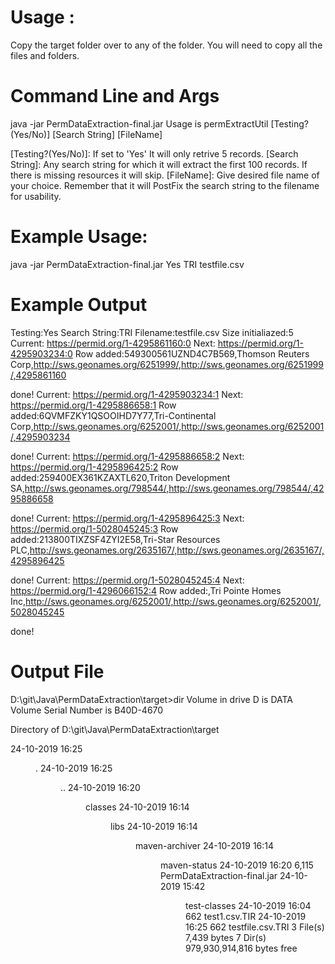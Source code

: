 # Usage : 

Copy the target folder over to any of the folder. You will need to copy all the files and folders.



# Command Line and Args

java -jar PermDataExtraction-final.jar
Usage is permExtractUtil [Testing?(Yes/No)] [Search String] [FileName]


[Testing?(Yes/No)]: If set to 'Yes' It will only retrive 5 records.
[Search String]: Any search string for which it will extract the first 100 records. If there is missing resources it will skip.
[FileName]: Give desired file name of your choice. Remember that it will PostFix the search string to the filename for usability.



# Example Usage:

java -jar PermDataExtraction-final.jar Yes TRI testfile.csv


# Example Output

Testing:Yes
Search String:TRI
Filename:testfile.csv
Size initialiazed:5
Current: https://permid.org/1-4295861160:0
Next: https://permid.org/1-4295903234:0
Row added:549300561UZND4C7B569,Thomson Reuters Corp,http://sws.geonames.org/6251999/,http://sws.geonames.org/6251999/,4295861160

done!
Current: https://permid.org/1-4295903234:1
Next: https://permid.org/1-4295886658:1
Row added:6QVMFZKY1QSOOIHD7Y77,Tri-Continental Corp,http://sws.geonames.org/6252001/,http://sws.geonames.org/6252001/,4295903234

done!
Current: https://permid.org/1-4295886658:2
Next: https://permid.org/1-4295896425:2
Row added:259400EX361KZAXTL620,Triton Development SA,http://sws.geonames.org/798544/,http://sws.geonames.org/798544/,4295886658

done!
Current: https://permid.org/1-4295896425:3
Next: https://permid.org/1-5028045245:3
Row added:213800TIXZSF4ZYI2E58,Tri-Star Resources PLC,http://sws.geonames.org/2635167/,http://sws.geonames.org/2635167/,4295896425

done!
Current: https://permid.org/1-5028045245:4
Next: https://permid.org/1-4296066152:4
Row added:,Tri Pointe Homes Inc,http://sws.geonames.org/6252001/,http://sws.geonames.org/6252001/,5028045245

done!

# Output File

D:\git\Java\PermDataExtraction\target>dir
 Volume in drive D is DATA
 Volume Serial Number is B40D-4670

 Directory of D:\git\Java\PermDataExtraction\target

24-10-2019  16:25    <DIR>          .
24-10-2019  16:25    <DIR>          ..
24-10-2019  16:20    <DIR>          classes
24-10-2019  16:14    <DIR>          libs
24-10-2019  16:14    <DIR>          maven-archiver
24-10-2019  16:14    <DIR>          maven-status
24-10-2019  16:20             6,115 PermDataExtraction-final.jar
24-10-2019  15:42    <DIR>          test-classes
24-10-2019  16:04               662 test1.csv.TIR
24-10-2019  16:25               662 testfile.csv.TRI
               3 File(s)          7,439 bytes
               7 Dir(s)  979,930,914,816 bytes free

